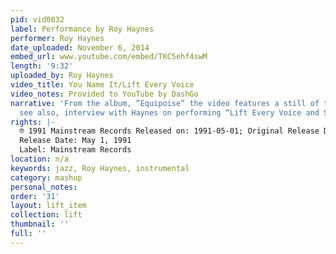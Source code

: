 ```yaml
---
pid: vid0032
label: Performance by Roy Haynes
performer: Roy Haynes
date_uploaded: November 6, 2014
embed_url: www.youtube.com/embed/TKC5ehf4swM
length: '9:32'
uploaded_by: Roy Haynes
video_title: You Name It/Lift Every Voice
video_notes: Provided to YouTube by DashGo
narrative: 'From the album, “Equipoise” the video features a still of the album cover;
  see also, interview with Haynes on performing “Lift Every Voice and Sing”: jazztimes.com/features/profiles/roy-haynes-force-of-nature/.'
rights: |-
  ℗ 1991 Mainstream Records Released on: 1991-05-01; Original Release Date: January 1, 1972
  Release Date: May 1, 1991
  Label: Mainstream Records
location: n/a
keywords: jazz, Roy Haynes, instrumental
category: mashup
personal_notes: 
order: '31'
layout: lift_item
collection: lift
thumbnail: ''
full: ''
---
```

